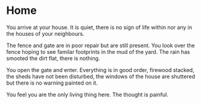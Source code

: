 # Home

You arrive at your house. It is quiet, there is no sign of life within nor any in the houses of your neighbours.

The fence and gate are in poor repair but are still present. You look over the fence hoping to see familar footprints in the mud of the yard. The rain has smooted the dirt flat, there is nothing.

You open the gate and enter. Everything is in good order, firewood stacked, the sheds have not been disturbed, the windows of the house are shuttered but there is no warning painted on it.

You feel you are the only living thing here. The thought is painful.